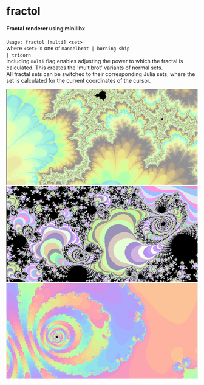 # fractol
#### Fractal renderer using minilibx  
<code>Usage: fractol [multi] \<set\></code>  
  where <code>\<set\></code>  is one of <code>mandelbrot | burning-ship | tricorn</code>  
  Including <code>multi</code> flag enables adjusting the power to which the fractal is calculated. This creates the 'multibrot' variants of normal sets.  
  All fractal sets can be switched to their corresponding Julia sets, where the set is calculated for the current coordinates of the cursor.  
 
![](fractol_screencap_01.png)
![](fractol_screencap_02.png)
![](fractol_screencap_03.png)
